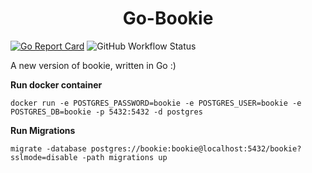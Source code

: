 <h1 align="center">Go-Bookie</h1>
<p align="center">

[![Go Report Card](https://goreportcard.com/badge/github.com/dubs3c/go-bookie)](https://goreportcard.com/report/github.com/dubs3c/go-bookie) ![GitHub Workflow Status](https://img.shields.io/github/workflow/status/dubs3c/go-bookie/Go)

A new version of bookie, written in Go :)

</p>


**Run docker container**
```
docker run -e POSTGRES_PASSWORD=bookie -e POSTGRES_USER=bookie -e POSTGRES_DB=bookie -p 5432:5432 -d postgres
```

**Run Migrations**
```
migrate -database postgres://bookie:bookie@localhost:5432/bookie?sslmode=disable -path migrations up
```